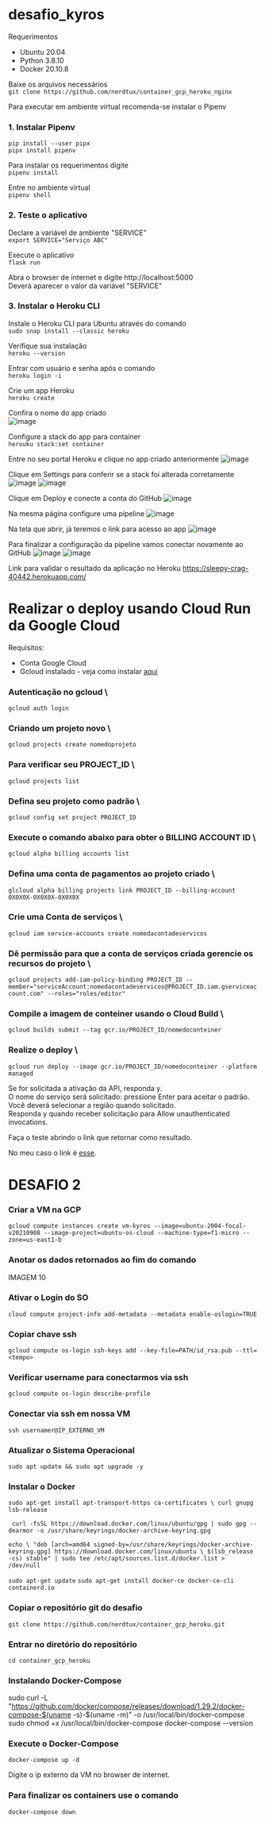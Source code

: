 # desafio_kyros

Requerimentos
- Ubuntu 20.04
- Python 3.8.10
- Docker 20.10.8

Baixe os arquivos necessários \
`git clone https://github.com/nerdtux/container_gcp_heroku_nginx`

Para executar em ambiente virtual recomenda-se instalar o Pipenv

### 1. Instalar Pipenv
`pip install --user pipx` \
`pipx install pipenv`

Para instalar os requerimentos digite \
`pipenv install`

Entre no ambiente virtual \
`pipenv shell`

### 2. Teste o aplicativo

Declare a variável de ambiente "SERVICE" \
`export SERVICE="Serviço ABC"`

Execute o aplicativo \
`flask run`

Abra o browser de internet e digite http://localhost:5000 \
Deverá aparecer o valor da variável "SERVICE"

### 3. Instalar o Heroku CLI

Instale o Heroku CLI para Ubuntu através do comando \
`sudo snap install --classic heroku`

Verifique sua instalação \
`heroku --version`

Entrar com usuário e senha após o comando \
`heroku login -i`

Crie um app Heroku \
`heroku create`

Confira o nome do app criado \
![image](https://user-images.githubusercontent.com/84750652/132788779-d2c26a30-3fcc-4cf9-bfb3-1032d42d24f1.png)


Configure a stack do app para container \
`herouku stack:set container`

Entre no seu portal Heroku e clique no app criado anteriormente
![image](https://user-images.githubusercontent.com/84750652/132788900-8c278cf5-a7a7-43ab-ab6a-0853359a9607.png)


Clique em Settings para conferir se a stack foi alterada corretamente
![image](https://user-images.githubusercontent.com/84750652/132788964-b6a926ca-d9aa-41b9-995d-4712019a3fcc.png)
![image](https://user-images.githubusercontent.com/84750652/132788985-5f8b7848-48d2-4809-bcf5-bac883f52f0e.png)

Clique em Deploy e conecte a conta do GitHub
![image](https://user-images.githubusercontent.com/84750652/132789029-ea43bbf9-8edb-4372-a139-24f00cd9468b.png)

Na mesma página configure uma pipeline
![image](https://user-images.githubusercontent.com/84750652/132789077-5af3c659-ee99-47d3-b128-33de89572610.png)

Na tela que abrir, já teremos o link para acesso ao app
![image](https://user-images.githubusercontent.com/84750652/132789107-ddacc647-60a0-4ebe-9157-cd39ff3866da.png)

Para finalizar a configuração da pipeline vamos conectar novamente ao GitHub
![image](https://user-images.githubusercontent.com/84750652/132789145-050dbacb-c58a-4095-b995-dddb060bc433.png)
![image](https://user-images.githubusercontent.com/84750652/132789184-e637d52d-74ec-4ff7-91ab-e317cbfc024b.png)

Link para validar o resultado da aplicação no Heroku
<https://sleepy-crag-40442.herokuapp.com/>

# Realizar o deploy usando Cloud Run da Google Cloud

Requisitos:
- Conta Google Cloud
- Gcloud instalado - veja como instalar [aqui](https://cloud.google.com/sdk/docs/install#deb)

### Autenticação no gcloud \
`gcloud auth login`

### Criando um projeto novo \
`gcloud projects create nomedoprojeto`

### Para verificar seu PROJECT_ID \
`gcloud projects list`

### Defina seu projeto como padrão \
`gcloud config set project PROJECT_ID`

### Execute o comando abaixo para obter o BILLING ACCOUNT ID \
`gcloud alpha billing accounts list`

### Defina uma conta de pagamentos ao projeto criado \
`glcloud alpha billing projects link PROJECT_ID --billing-account 0X0X0X-0X0X0X-0X0X0X`

### Crie uma Conta de serviços \
`gcloud iam service-accounts create nomedacontadeservicos`

### Dê permissão para que a conta de serviços criada gerencie os recursos do projeto \
`gcloud projects add-iam-policy-binding PROJECT_ID --member="serviceAccount:nomedacontadeservicos@PROJECT_ID.iam.gserviceaccount.com" --roles="roles/editor"`

### Compile a imagem de conteiner usando o Cloud Build \
`gcloud builds submit --tag gcr.io/PROJECT_ID/nomedoconteiner`

### Realize o deploy \
`gcloud run deploy --image gcr.io/PROJECT_ID/nomedoconteiner --platform managed`

Se for solicitada a ativação da API, responda y. \
O nome do serviço será solicitado: pressione Enter para aceitar o padrão. \
Você deverá selecionar a região quando solicitado. \
Responda y quando receber solicitação para Allow unauthenticated invocations.

Faça o teste abrindo o link que retornar como resultado.

No meu caso o link é [esse](https://servico-4mzy6cfcfa-ue.a.run.app).

# DESAFIO 2

### Criar a VM na GCP
`gcloud compute instances create vm-kyros --image=ubuntu-2004-focal-v20210908 --image-project=ubuntu-os-cloud --machine-type=f1-micro --zone=us-east1-b
`
### Anotar os dados retornados ao fim do comando
IMAGEM 10

### Ativar o Login do SO
`cloud compute project-info add-metadata --metadata enable-oslogin=TRUE`

### Copiar chave ssh
`gcloud compute os-login ssh-keys add --key-file=PATH/id_rsa.pub --ttl=<tempo>`

### Verificar username para conectarmos via ssh
`gcloud compute os-login describe-profile`

### Conectar via ssh em nossa VM
`ssh usernamer@IP_EXTERNO_VM`

### Atualizar o Sistema Operacional
`sudo apt update && sudo apt upgrade -y`

### Instalar o Docker
`sudo apt-get install apt-transport-https ca-certificates \
            curl gnupg lsb-release`

` curl -fsSL https://download.docker.com/linux/ubuntu/gpg | sudo gpg --dearmor -o /usr/share/keyrings/docker-archive-keyring.gpg`

`echo \
  "deb [arch=amd64 signed-by=/usr/share/keyrings/docker-archive-keyring.gpg] https://download.docker.com/linux/ubuntu \
  $(lsb_release -cs) stable" | sudo tee /etc/apt/sources.list.d/docker.list > /dev/null`

`sudo apt-get update`
`sudo apt-get install docker-ce docker-ce-cli containerd.io`

### Copiar o repositório git do desafio
`git clone https://github.com/nerdtux/container_gcp_heroku.git`

### Entrar no diretório do repositório
`cd container_gcp_heroku`

### Instalando Docker-Compose
sudo curl -L "https://github.com/docker/compose/releases/download/1.29.2/docker-compose-$(uname -s)-$(uname -m)" -o /usr/local/bin/docker-compose
sudo chmod +x /usr/local/bin/docker-compose
docker-compose --version

### Execute o Docker-Compose
`docker-compose up -d`

Digite o ip externo da VM no browser de internet.

### Para finalizar os containers use o comando
`docker-compose down`


